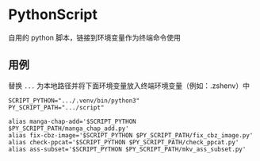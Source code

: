 # PythonScript

自用的 python 脚本，链接到环境变量作为终端命令使用

## 用例

替换 `...` 为本地路径并将下面环境变量放入终端环境变量（例如：.zshenv）中

```shell
SCRIPT_PYTHON=".../.venv/bin/python3"
PY_SCRIPT_PATH=".../script"

alias manga-chap-add='$SCRIPT_PYTHON $PY_SCRIPT_PATH/manga_chap_add.py'
alias fix-cbz-image='$SCRIPT_PYTHON $PY_SCRIPT_PATH/fix_cbz_image.py'
alias check-ppcat='$SCRIPT_PYTHON $PY_SCRIPT_PATH/check_ppcat.py'
alias ass-subset='$SCRIPT_PYTHON $PY_SCRIPT_PATH/mkv_ass_subset.py'
```
